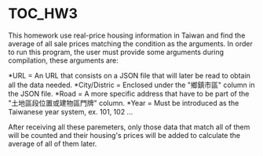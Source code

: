 TOC_HW3
=======

This homework use real-price housing information in Taiwan and find the average of all sale prices matching the condition as the arguments. In order to run this program, the user must provide some arguments during compilation, these arguments are:

*URL = An URL that consists on a JSON file that will later be read to obtain all the data needed.
*City/Distric = Enclosed under the "鄉鎮市區" column in the JSON file.
*Road = A more specific address that have to be part of the "土地區段位置或建物區門牌" column.
*Year = Must be introduced as the Taiwanese year system, ex. 101, 102 ...

After receiving all these paremeters, only those data that match all of them will be counted and their housing's prices will be added to calculate the average of all of them later.
